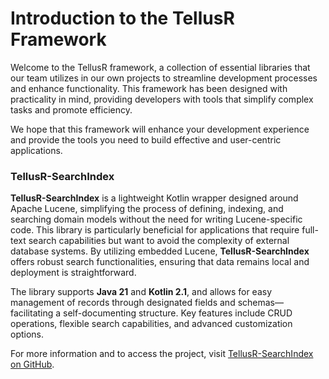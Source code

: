 
# Introduction to the TellusR Framework

Welcome to the TellusR framework, a collection of essential libraries that our team utilizes in our own projects to streamline development processes and enhance functionality. This framework has been designed with practicality in mind, providing developers with tools that simplify complex tasks and promote efficiency.

We hope that this framework will enhance your development experience and provide the tools you need to build effective and user-centric applications.


### TellusR-SearchIndex

**TellusR-SearchIndex** is a lightweight Kotlin wrapper designed around Apache Lucene, simplifying the process of defining, indexing, and searching domain models without the need for writing Lucene-specific code. This library is particularly beneficial for applications that require full-text search capabilities but want to avoid the complexity of external database systems. By utilizing embedded Lucene, **TellusR-SearchIndex** offers robust search functionalities, ensuring that data remains local and deployment is straightforward.

The library supports **Java 21** and **Kotlin 2.1**, and allows for easy management of records through designated fields and schemas—facilitating a self-documenting structure. Key features include CRUD operations, flexible search capabilities, and advanced customization options.

For more information and to access the project, visit [TellusR-SearchIndex on GitHub](https://github.com/TellusR/tellusr-searchindex).


